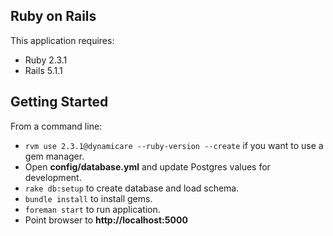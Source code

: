 Ruby on Rails
-------------

This application requires:

- Ruby 2.3.1
- Rails 5.1.1

Getting Started
---------------

From a command line:

* `rvm use 2.3.1@dynamicare --ruby-version --create` if you want to use a gem manager.
* Open **config/database.yml** and update Postgres values for development.
* `rake db:setup` to create database and load schema.
* `bundle install` to install gems.
* `foreman start` to run application.
* Point browser to **http://localhost:5000**

